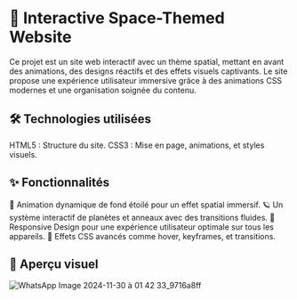 # 🌌 Interactive Space-Themed Website
Ce projet est un site web interactif avec un thème spatial, mettant en avant des animations, des designs réactifs et des effets visuels captivants. Le site propose une expérience utilisateur immersive grâce à des animations CSS modernes et une organisation soignée du contenu.

## 🛠️ Technologies utilisées
HTML5 : Structure du site.
CSS3 : Mise en page, animations, et styles visuels.
## ✨ Fonctionnalités
🌠 Animation dynamique de fond étoilé pour un effet spatial immersif.
🪐 Un système interactif de planètes et anneaux avec des transitions fluides.
📱 Responsive Design pour une expérience utilisateur optimale sur tous les appareils.
🌌 Effets CSS avancés comme hover, keyframes, et transitions.
## 📸 Aperçu visuel
![WhatsApp Image 2024-11-30 à 01 42 33_9716a8ff](https://github.com/user-attachments/assets/df0d37ac-da69-476b-86b9-0d2837683a7f)

